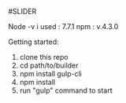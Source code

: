 #SLIDER

Node -v i used : 7.7.1
npm : v.4.3.0

Getting started:

1. clone this repo
2. cd path/to/builder
3. npm install gulp-cli
4. npm install
5. run "gulp" command to start
